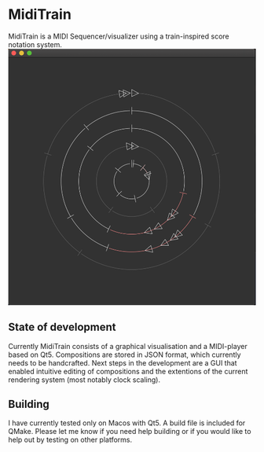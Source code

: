 # MidiTrain
MidiTrain is a MIDI Sequencer/visualizer using a train-inspired score notation system.
![MidiTrain Screenshot](/screenshot.png)

## State of development
Currently MidiTrain consists of a graphical visualisation and a MIDI-player based on Qt5. Compositions are stored in JSON format, which currently needs to be handcrafted. Next steps in the development are a GUI that enabled intuitive editing of compositions and the extentions of the current rendering system (most notably clock scaling).

## Building

I have currently tested only on Macos with Qt5. A build file is included for QMake. Please let me know if you need help building or if you would like to help out by testing on other platforms.
